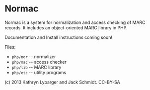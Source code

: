 Normac
=======

Normac is a system for normalization and access checking of MARC records.  It includes an object-oriented MARC library in PHP.

Documentation and Install instructions coming soon!

Files:

* `php/nor` -- normalizer
* `php/mac` -- access checker
* `php/lib` -- MARC library
* `php/etc` -- utility programs

(c) 2013 Kathryn Lybarger and Jack Schmidt. CC-BY-SA
